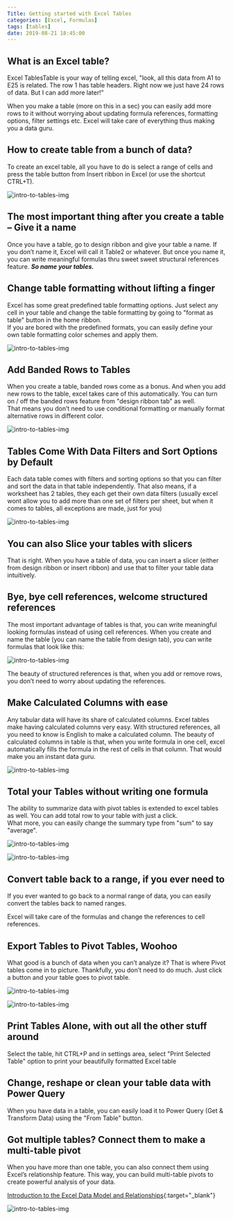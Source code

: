 ```yaml
---
Title: Getting started with Excel Tables
categories: [Excel, Formulas]
tags: [tables]
date: 2019-08-21 18:45:00
---
```


## What is an Excel table?

Excel TablesTable is your way of telling excel, "look, all this data from A1 to E25 is related. The row 1 has table headers. Right now we just have 24 rows of data. But I can add more later!"

When you make a table (more on this in a sec) you can easily add more rows to it without worrying about updating formula references, formatting options, filter settings etc. Excel will take care of everything thus making you a data guru.

## How to create table from a bunch of data?
To create an excel table, all you have to do is select a range of cells and press the table button from Insert ribbon in Excel (or use the shortcut CTRL+T).

![intro-to-tables-img](/imgs/intro-to-tables/introduction-to-tables-gif1.gif)

## The most important thing after you create a table – Give it a name  
Once you have a table, go to design ribbon and give your table a name. If you don’t name it, Excel will call it Table2 or whatever. But once you name it, you can write meaningful formulas thru sweet sweet structural references feature. ***So name your tables.***

## Change table formatting without lifting a finger  
Excel has some great predefined table formatting options. Just select any cell in your table and change the table formatting by going to "format as table" button in the home ribbon.  
If you are bored with the predefined formats, you can easily define your own table formatting color schemes and apply them.

![intro-to-tables-img](/imgs/intro-to-tables/introduction-to-tables-pic1.png)

## Add Banded Rows to Tables
When you create a table, banded rows come as a bonus. And when you add new rows to the table, excel takes care of this automatically. You can turn on / off the banded rows feature from "design ribbon tab" as well.  
That means you don’t need to use conditional formatting or manually format alternative rows in different color.

![intro-to-tables-img](/imgs/intro-to-tables/introduction-to-tables-gif2.gif)

## Tables Come With Data Filters and Sort Options by Default  
Each data table comes with filters and sorting options so that you can filter and sort the data in that table independently. That also means, if a worksheet has 2 tables, they each get their own data filters (usually excel wont allow you to add more than one set of filters per sheet, but when it comes to tables, all exceptions are made, just for you)

![intro-to-tables-img](/imgs/intro-to-tables/introduction-to-tables-pic2.png)


## You can also Slice your tables with slicers  
That is right. When you have a table of data, you can insert a slicer (either from design ribbon or insert ribbon) and use that to filter your table data intuitively.

## Bye, bye cell references, welcome structured references
The most important advantage of tables is that, you can write meaningful looking formulas instead of using cell references. When you create and name the table (you can name the table from design tab), you can write formulas that look like this:

![intro-to-tables-img](/imgs/intro-to-tables/introduction-to-tables-pic3.png)

The beauty of structured references is that, when you add or remove rows, you don’t need to worry about updating the references.

## Make Calculated Columns with ease
Any tabular data will have its share of calculated columns. Excel tables make having calculated columns very easy. With structured references, all you need to know is English to make a calculated column. The beauty of calculated columns in table is that, when you write formula in one cell, excel automatically fills the formula in the rest of cells in that column. That would make you an instant data guru.

![intro-to-tables-img](/imgs/intro-to-tables/introduction-to-tables-gif3.gif)

## Total your Tables without writing one formula
The ability to summarize data with pivot tables is extended to excel tables as well. You can add total row to your table with just a click.  
What more, you can easily change the summary type from "sum" to say "average".

![intro-to-tables-img](/imgs/intro-to-tables/introduction-to-tables-pic4.png)  

![intro-to-tables-img](/imgs/intro-to-tables/introduction-to-tables-pic5.png)

## Convert table back to a range, if you ever need to
If you ever wanted to go back to a normal range of data, you can easily convert the tables back to named ranges.

Excel will take care of the formulas and change the references to cell references.

## Export Tables to Pivot Tables, Woohoo
What good is a bunch of data when you can’t analyze it? That is where Pivot tables come in to picture. Thankfully, you don’t need to do much. Just click a button and your table goes to pivot table.

![intro-to-tables-img](/imgs/intro-to-tables/introduction-to-tables-pic6.png)  

![intro-to-tables-img](/imgs/intro-to-tables/introduction-to-tables-pic7.png)

## Print Tables Alone, with out all the other stuff around
Select the table, hit CTRL+P and in settings area, select "Print Selected Table" option to print your beautifully formatted Excel table

## Change, reshape or clean your table data with Power Query
When you have data in a table, you can easily load it to Power Query (Get & Transform Data) using the "From Table" button.

## Got multiple tables? Connect them to make a multi-table pivot
When you have more than one table, you can also connect them using Excel’s relationship feature. This way, you can build multi-table pivots to create powerful analysis of your data.

[Introduction to the Excel Data Model and Relationships](/formulas/introduction-to-the-excel-data-model-&-relationships/){:target="_blank"}

![intro-to-tables-img](/imgs/intro-to-tables/introduction-to-tables-pic8.png)
